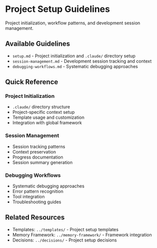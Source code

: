 # Project Setup Guidelines

Project initialization, workflow patterns, and development session management.

## Available Guidelines

- `setup.md` - Project initialization and `.claude/` directory setup
- `session-management.md` - Development session tracking and context
- `debugging-workflows.md` - Systematic debugging approaches

## Quick Reference

### Project Initialization

- `.claude/` directory structure
- Project-specific context setup
- Template usage and customization
- Integration with global framework

### Session Management

- Session tracking patterns
- Context preservation
- Progress documentation
- Session summary generation

### Debugging Workflows

- Systematic debugging approaches
- Error pattern recognition
- Tool integration
- Troubleshooting guides

## Related Resources

- Templates: `../templates/` - Project setup templates
- Memory Framework: `../memory-framework/` - Framework integration
- Decisions: `../decisions/` - Project setup decisions
